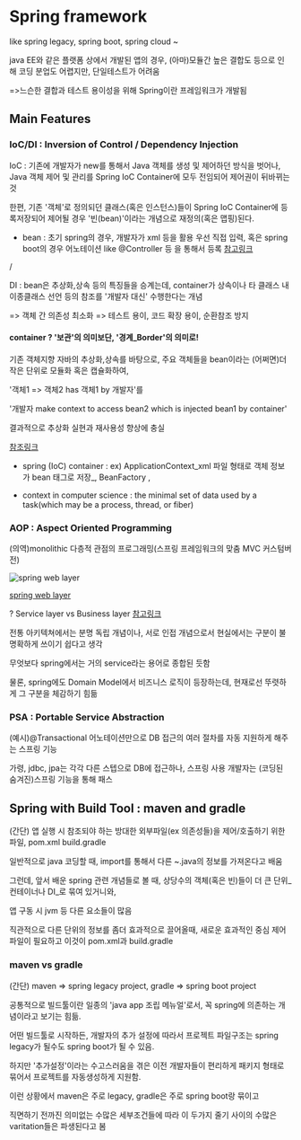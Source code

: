 # Spring framework

like spring legacy, spring boot, spring cloud ~

java EE와 같은 플랫폼 상에서 개발된 앱의 경우, (아마)모듈간 높은 결합도 등으로 인해 코딩 분업도 어렵지만, 단일테스트가 어려움

=>느슨한 결합과 테스트 용이성을 위해 Spring이란 프레임워크가 개발됨

## Main Features
### IoC/DI : Inversion of Control / Dependency Injection
IoC : 기존에 개발자가 new를 통해서 Java 객체를 생성 및 제어하던 방식을 벗어나, Java 객체 제어 및 관리를 Spring IoC Container에 모두 전임되어 제어권이 뒤바뀌는 것

한편, 기존 '객체'로 정의되던 클래스(혹은 인스턴스)들이 Spring IoC Container에 등록저장되어 제어될 경우 '빈(bean)'이라는 개념으로 재정의(혹은 맵핑)된다.

* bean : 초기 spring의 경우, 개발자가 xml 등을 활용 우선 직접 입력, 혹은 spring boot의 경우 어노테이션 like @Controller 등 을 통해서 등록 
[참고링크](https://atoz-develop.tistory.com/entry/Spring-%EC%8A%A4%ED%94%84%EB%A7%81-%EB%B9%88Bean%EC%9D%98-%EA%B0%9C%EB%85%90%EA%B3%BC-%EC%83%9D%EC%84%B1-%EC%9B%90%EB%A6%AC)

/

DI : bean은 추상화,상속 등의 특징들을 승계는데, container가 상속이나 타 클래스 내 이종클래스 선언 등의 참조를 '개발자 대신' 수행한다는 개념

=> 객체 간 의존성 최소화 => 테스트 용이, 코드 확장 용이, 순환참조 방지


#### container ? '보관'의 의미보단, '경계_Border'의 의미로!

기존 객체지향 자바의 추상화,상속를 바탕으로, 주요 객체들을 bean이라는 (어쩌면)더 작은 단위로 모듈화 혹은 캡슐화하여,

'객체1 => 객체2 has 객체1 by 개발자'를

'개발자 make context to access bean2 which is injected bean1 by container'

결과적으로 추상화 실현과 재사용성 향상에 충실

[참조링크](https://gmlwjd9405.github.io/2018/11/09/dependency-injection.html)

* spring (IoC) container : ex) ApplicationContext_xml 파일 형태로 객체 정보가 bean 태그로 저장_, BeanFactory , 

* context in computer science : the minimal set of data used by a task(which may be a process, thread, or fiber)


### AOP : Aspect Oriented Programming

(의역)monolithic 다층적 관점의 프로그래밍(스프링 프레임워크의 맞춤 MVC 커스텀버전)

![spring web layer](https://user-images.githubusercontent.com/88543657/133958708-4a020612-4bc6-4efc-be65-59803cfdd72b.JPG)

[spring web layer](https://lifelife7777.tistory.com/100)

? Service layer vs Business layer [참고링크](https://docs.microsoft.com/en-us/previous-versions/msp-n-p/ee658090(v=pandp.10)?redirectedfrom=MSDN)

전통 아키텍쳐에서는 분명 독립 개념이나, 서로 인접 개념으로서 현실에서는 구분이 불명확하게 쓰이기 쉽다고 생각

무엇보다 spring에서는 거의 service라는 용어로 종합된 듯함

물론, spring에도 Domain Model에서 비즈니스 로직이 등장하는데, 현재로선 뚜렷하게 그 구분을 체감하기 힘듦

### PSA : Portable Service Abstraction

(예시)@Transactional 어노테이션만으로 DB 접근의 여러 절차를 자동 지원하게 해주는 스프링 기능

가령, jdbc, jpa는 각각 다른 스텝으로 DB에 접근하나, 스프링 사용 개발자는 (코딩된 숨겨진)스프링 기능을 통해 패스 

## Spring with Build Tool : maven and gradle

(간단) 앱 실행 시 참조되야 하는 방대한 외부파일(ex 의존성들)을 제어/호출하기 위한 파일, pom.xml build.gradle

일반적으로 java 코딩할 때, import를 통해서 다른 ~.java의 정보를 가져온다고 배움

그런데, 앞서 배운 spring 관련 개념들로 볼 때, 상당수의 객체(혹은 빈)들이 더 큰 단위_컨테이너나 DI_로 묶여 있거니와,

앱 구동 시 jvm 등 다른 요소들이 많음

직관적으로 다른 단위의 정보를 좀더 효과적으로 끌어올때, 새로운 효과적인 중심 제어파일이 필요하고 이것이 pom.xml과 build.gradle

### maven vs gradle

(간단) maven => spring legacy project, gradle => spring boot project

공통적으로 빌드툴이란 일종의 'java app 조립 메뉴얼'로서, 꼭 spring에 의존하는 개념이라고 보기는 힘듦.

어떤 빌드툴로 시작하든, 개발자의 추가 설정에 따라서 프로젝트 파일구조는 spring legacy가 될수도 spring boot가 될 수 있음.

하지만 '추가설정'이라는 수고스러움을 겪은 이전 개발자들이 편리하게 패키지 형태로 묶어서 프로젝트를 자동생성하게 지원함. 

이런 상황에서 maven은 주로 legacy, gradle은 주로 spring boot랑 묶이고

직면하기 전까진 의미없는 수많은 세부조건들에 따라 이 두가지 줄기 사이의 수많은 varitation들은 파생된다고 봄
